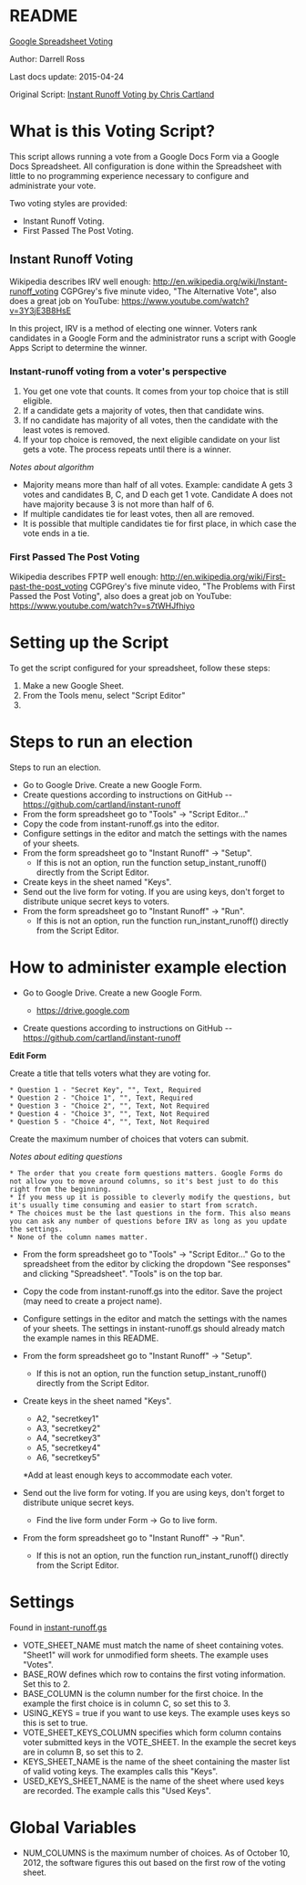 # README


[Google Spreadsheet Voting](http://github.com/eukota/google_spreadsheet_voting)

Author: Darrell Ross

Last docs update: 2015-04-24

Original Script: [Instant Runoff Voting by Chris Cartland](https://github.com/cartland/instant-runoff)

# What is this Voting Script?

This script allows running a vote from a Google Docs Form via a Google Docs Spreadsheet. All configuration is done within the Spreadsheet with little to no programming experience necessary to configure and administrate your vote.

Two voting styles are provided:
* Instant Runoff Voting.
* First Passed The Post Voting.

## Instant Runoff Voting 
Wikipedia describes IRV well enough: http://en.wikipedia.org/wiki/Instant-runoff_voting
CGPGrey's five minute video, "The Alternative Vote", also does a great job on YouTube: https://www.youtube.com/watch?v=3Y3jE3B8HsE

In this project, IRV is a method of electing one winner. Voters rank candidates in a Google Form and the administrator runs a script with Google Apps Script to determine the winner.

### Instant-runoff voting from a voter's perspective

1. You get one vote that counts. It comes from your top choice that is still eligible.
2. If a candidate gets a majority of votes, then that candidate wins.
3. If no candidate has majority of all votes, then the candidate with the least votes is removed.
4. If your top choice is removed, the next eligible candidate on your list gets a vote. The process repeats until there is a winner.

_Notes about algorithm_

* Majority means more than half of all votes. Example: candidate A gets 3 votes and candidates B, C, and D each get 1 vote. Candidate A does not have majority because 3 is not more than half of 6.
* If multiple candidates tie for least votes, then all are removed.
* It is possible that multiple candidates tie for first place, in which case the vote ends in a tie.

### First Passed The Post Voting

Wikipedia describes FPTP well enough: http://en.wikipedia.org/wiki/First-past-the-post_voting
CGPGrey's five minute video, "The Problems with First Passed the Post Voting", also does a great job on YouTube: https://www.youtube.com/watch?v=s7tWHJfhiyo

# Setting up the Script

To get the script configured for your spreadsheet, follow these steps:
1. Make a new Google Sheet.
2. From the Tools menu, select "Script Editor"
3. 

# Steps to run an election

Steps to run an election.
* Go to Google Drive. Create a new Google Form.
* Create questions according to instructions on GitHub -- https://github.com/cartland/instant-runoff
* From the form spreadsheet go to "Tools" -> "Script Editor..."
* Copy the code from instant-runoff.gs into the editor.
* Configure settings in the editor and match the settings with the names of your sheets.
* From the form spreadsheet go to "Instant Runoff" -> "Setup".
    * If this is not an option, run the function setup_instant_runoff() directly from the Script Editor.
* Create keys in the sheet named "Keys".
* Send out the live form for voting. If you are using keys, don't forget to distribute unique secret keys to voters.
* From the form spreadsheet go to "Instant Runoff" -> "Run".
    * If this is not an option, run the function run_instant_runoff() directly from the Script Editor.

# How to administer example election

* Go to Google Drive. Create a new Google Form.

    * https://drive.google.com
    
* Create questions according to instructions on GitHub -- https://github.com/cartland/instant-runoff

**Edit Form**

Create a title that tells voters what they are voting for.

    * Question 1 - "Secret Key", "", Text, Required
    * Question 2 - "Choice 1", "", Text, Required
    * Question 3 - "Choice 2", "", Text, Not Required
    * Question 4 - "Choice 3", "", Text, Not Required
    * Question 5 - "Choice 4", "", Text, Not Required

Create the maximum number of choices that voters can submit.

_Notes about editing questions_

    * The order that you create form questions matters. Google Forms do not allow you to move around columns, so it's best just to do this right from the beginning.
    * If you mess up it is possible to cleverly modify the questions, but it's usually time consuming and easier to start from scratch.
    * The choices must be the last questions in the form. This also means you can ask any number of questions before IRV as long as you update the settings.
    * None of the column names matter.

* From the form spreadsheet go to "Tools" -> "Script Editor..."
Go to the spreadsheet from the editor by clicking the dropdown "See responses" and clicking "Spreadsheet". "Tools" is on the top bar.
* Copy the code from instant-runoff.gs into the editor.
Save the project (may need to create a project name). 
* Configure settings in the editor and match the settings with the names of your sheets.
The settings in instant-runoff.gs should already match the example names in this README.
* From the form spreadsheet go to "Instant Runoff" -> "Setup".
    * If this is not an option, run the function setup_instant_runoff() directly from the Script Editor.
* Create keys in the sheet named "Keys".
    * A2, "secretkey1"
    * A3, "secretkey2"
    * A4, "secretkey3"
    * A5, "secretkey4"
    * A6, "secretkey5"

    *Add at least enough keys to accommodate each voter.

* Send out the live form for voting. If you are using keys, don't forget to distribute unique secret keys.
    * Find the live form under Form -> Go to live form.
* From the form spreadsheet go to "Instant Runoff" -> "Run".
    * If this is not an option, run the function run_instant_runoff() directly from the Script Editor.

# Settings

Found in [instant-runoff.gs](https://github.com/cartland/instant-runoff/blob/master/instant-runoff.gs)

* VOTE\_SHEET\_NAME must match the name of sheet containing votes. "Sheet1" will work for unmodified form sheets. The example uses "Votes".
* BASE\_ROW defines which row to contains the first voting information. Set this to 2.
* BASE\_COLUMN is the column number for the first choice. In the example the first choice is in column C, so set this to 3.
* USING\_KEYS = true if you want to use keys. The example uses keys so this is set to true.
* VOTE\_SHEET\_KEYS\_COLUMN specifies which form column contains voter submitted keys in the VOTE_SHEET. In the example the secret keys are in column B, so set this to 2.
* KEYS\_SHEET\_NAME is the name of the sheet containing the master list of valid voting keys. The examples calls this "Keys".
* USED\_KEYS\_SHEET\_NAME is the name of the sheet where used keys are recorded. The example calls this "Used Keys".

# Global Variables

* NUM\_COLUMNS is the maximum number of choices. As of October 10, 2012, the software figures this out based on the first row of the voting sheet.
